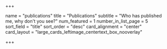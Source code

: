 +++

name = "publications"
title = "Publications"
subtitle = "Who has published me, why don't you see?"
num_featured = 1
number_in_list_page = 5
sort_field = "title"
sort_order = "desc"
card_alignment = "center"
card_layout = "large_cards_leftimage_centertext_box_nooverlay"


+++